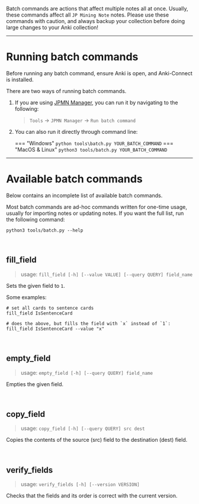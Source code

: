 Batch commands are actions that affect multiple notes all at once.
Usually, these commands affect all `JP Mining Note` notes.
Please use these commands with caution, and always backup your collection
before doing large changes to your Anki collection!

---

# Running batch commands

Before running any batch command, ensure Anki is open, and Anki-Connect is installed.

There are two ways of running batch commands.

1. If you are using [JPMN Manager](https://github.com/Aquafina-water-bottle/jpmn-manager),
    you can run it by navigating to the following:

    > `Tools` →  `JPMN Manager` →  `Run batch command`

1. You can also run it directly through command line:

    === "Windows"
        ```
        python tools\batch.py YOUR_BATCH_COMMAND
        ```
    === "MacOS & Linux"
        ```
        python3 tools/batch.py YOUR_BATCH_COMMAND
        ```

---

# Available batch commands

Below contains an incomplete list of available batch commands.

Most batch commands are ad-hoc commands written for one-time usage,
usually for importing notes or updating notes.
If you want the full list, run the following command:
```
python3 tools/batch.py --help
```

<br>

## fill_field

> usage: `fill_field [-h] [--value VALUE] [--query QUERY] field_name`

Sets the given field to `1`.

Some examples:
```aconf
# set all cards to sentence cards
fill_field IsSentenceCard

# does the above, but fills the field with `x` instead of `1`:
fill_field IsSentenceCard --value "x"
```


<br>

## empty_field

> usage: `empty_field [-h] [--query QUERY] field_name`

Empties the given field.


<br>


## copy_field

> usage: `copy_field [-h] [--query QUERY] src dest`

Copies the contents of the source (src) field to the destination (dest) field.

<br>

## verify_fields

> usage: `verify_fields [-h] [--version VERSION]`

Checks that the fields and its order is correct
with the current version.


